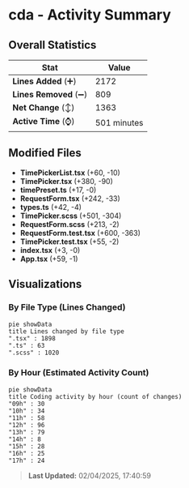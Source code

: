 # cda - Activity Summary 

## Overall Statistics

| Stat                   | Value                                                             |
| ---------------------- | ----------------------------------------------------------------- |
| **Lines Added** (➕)   | 2172                                          |
| **Lines Removed** (➖) | 809                                        |
| **Net Change** (↕)    | 1363                |
| **Active Time** (⌚)   | 501 minutes |


## Modified Files
- **TimePickerList.tsx** (+60, -10)
- **TimePicker.tsx** (+380, -90)
- **timePreset.ts** (+17, -0)
- **RequestForm.tsx** (+242, -33)
- **types.ts** (+42, -4)
- **TimePicker.scss** (+501, -304)
- **RequestForm.scss** (+213, -2)
- **RequestForm.test.tsx** (+600, -363)
- **TimePicker.test.tsx** (+55, -2)
- **index.tsx** (+3, -0)
- **App.tsx** (+59, -1)

## Visualizations

### By File Type (Lines Changed)

```mermaid
pie showData
title Lines changed by file type
".tsx" : 1898
".ts" : 63
".scss" : 1020
```

### By Hour (Estimated Activity Count)

```mermaid
pie showData
title Coding activity by hour (count of changes)
"09h" : 30
"10h" : 34
"11h" : 58
"12h" : 96
"13h" : 79
"14h" : 8
"15h" : 28
"16h" : 25
"17h" : 24
```


> **Last Updated:** 02/04/2025, 17:40:59